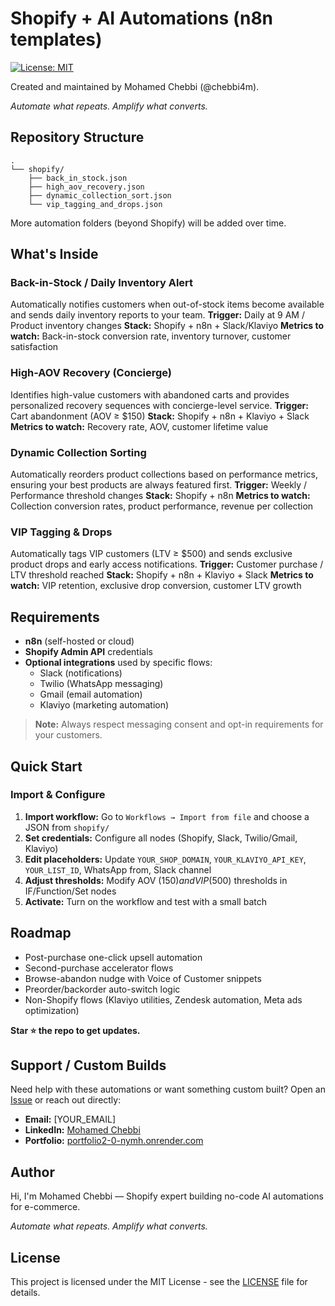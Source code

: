 # Shopify + AI Automations (n8n templates)

[![License: MIT](https://img.shields.io/badge/License-MIT-yellow.svg)](https://opensource.org/licenses/MIT)

Created and maintained by Mohamed Chebbi (@chebbi4m).

*Automate what repeats. Amplify what converts.*

## Repository Structure

```
.
└── shopify/
    ├── back_in_stock.json
    ├── high_aov_recovery.json
    ├── dynamic_collection_sort.json
    └── vip_tagging_and_drops.json
```

More automation folders (beyond Shopify) will be added over time.

## What's Inside

### **Back-in-Stock / Daily Inventory Alert**
Automatically notifies customers when out-of-stock items become available and sends daily inventory reports to your team.
**Trigger:** Daily at 9 AM / Product inventory changes
**Stack:** Shopify + n8n + Slack/Klaviyo
**Metrics to watch:** Back-in-stock conversion rate, inventory turnover, customer satisfaction

### **High-AOV Recovery (Concierge)**
Identifies high-value customers with abandoned carts and provides personalized recovery sequences with concierge-level service.
**Trigger:** Cart abandonment (AOV ≥ $150)
**Stack:** Shopify + n8n + Klaviyo + Slack
**Metrics to watch:** Recovery rate, AOV, customer lifetime value

### **Dynamic Collection Sorting**
Automatically reorders product collections based on performance metrics, ensuring your best products are always featured first.
**Trigger:** Weekly / Performance threshold changes
**Stack:** Shopify + n8n
**Metrics to watch:** Collection conversion rates, product performance, revenue per collection

### **VIP Tagging & Drops**
Automatically tags VIP customers (LTV ≥ $500) and sends exclusive product drops and early access notifications.
**Trigger:** Customer purchase / LTV threshold reached
**Stack:** Shopify + n8n + Klaviyo + Slack
**Metrics to watch:** VIP retention, exclusive drop conversion, customer LTV growth

## Requirements

- **n8n** (self-hosted or cloud)
- **Shopify Admin API** credentials
- **Optional integrations** used by specific flows:
  - Slack (notifications)
  - Twilio (WhatsApp messaging)
  - Gmail (email automation)
  - Klaviyo (marketing automation)

> **Note:** Always respect messaging consent and opt-in requirements for your customers.

## Quick Start

### Import & Configure

1. **Import workflow:** Go to `Workflows → Import from file` and choose a JSON from `shopify/`
2. **Set credentials:** Configure all nodes (Shopify, Slack, Twilio/Gmail, Klaviyo)
3. **Edit placeholders:** Update `YOUR_SHOP_DOMAIN`, `YOUR_KLAVIYO_API_KEY`, `YOUR_LIST_ID`, WhatsApp from, Slack channel
4. **Adjust thresholds:** Modify AOV ($150) and VIP ($500) thresholds in IF/Function/Set nodes
5. **Activate:** Turn on the workflow and test with a small batch

## Roadmap

- Post-purchase one-click upsell automation
- Second-purchase accelerator flows
- Browse-abandon nudge with Voice of Customer snippets
- Preorder/backorder auto-switch logic
- Non-Shopify flows (Klaviyo utilities, Zendesk automation, Meta ads optimization)

**Star ⭐ the repo to get updates.**

## Support / Custom Builds

Need help with these automations or want something custom built? Open an [Issue](https://github.com/chebbi4m/n8n-templates/issues) or reach out directly:

- **Email:** [YOUR_EMAIL]
- **LinkedIn:** [Mohamed Chebbi](https://www.linkedin.com/in/mohamed-chebbi-694685156/)
- **Portfolio:** [portfolio2-0-nymh.onrender.com](https://portfolio2-0-nymh.onrender.com)

## Author

Hi, I'm Mohamed Chebbi — Shopify expert building no-code AI automations for e-commerce.

*Automate what repeats. Amplify what converts.*

## License

This project is licensed under the MIT License - see the [LICENSE](LICENSE) file for details.
